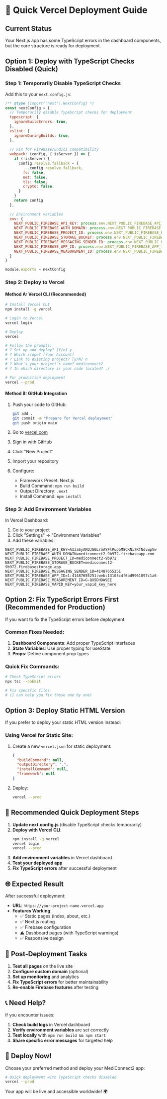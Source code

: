 # 🚀 Quick Vercel Deployment Guide

## Current Status
Your Next.js app has some TypeScript errors in the dashboard components, but the core structure is ready for deployment.

## Option 1: Deploy with TypeScript Checks Disabled (Quick)

### Step 1: Temporarily Disable TypeScript Checks

Add this to your `next.config.js`:

```javascript
/** @type {import('next').NextConfig} */
const nextConfig = {
  // Temporarily disable TypeScript checks for deployment
  typescript: {
    ignoreBuildErrors: true,
  },
  eslint: {
    ignoreDuringBuilds: true,
  },
  
  // Fix for Firebase/undici compatibility
  webpack: (config, { isServer }) => {
    if (!isServer) {
      config.resolve.fallback = {
        ...config.resolve.fallback,
        fs: false,
        net: false,
        tls: false,
        crypto: false,
      }
    }
    return config
  },
  
  // Environment variables
  env: {
    NEXT_PUBLIC_FIREBASE_API_KEY: process.env.NEXT_PUBLIC_FIREBASE_API_KEY,
    NEXT_PUBLIC_FIREBASE_AUTH_DOMAIN: process.env.NEXT_PUBLIC_FIREBASE_AUTH_DOMAIN,
    NEXT_PUBLIC_FIREBASE_PROJECT_ID: process.env.NEXT_PUBLIC_FIREBASE_PROJECT_ID,
    NEXT_PUBLIC_FIREBASE_STORAGE_BUCKET: process.env.NEXT_PUBLIC_FIREBASE_STORAGE_BUCKET,
    NEXT_PUBLIC_FIREBASE_MESSAGING_SENDER_ID: process.env.NEXT_PUBLIC_FIREBASE_MESSAGING_SENDER_ID,
    NEXT_PUBLIC_FIREBASE_APP_ID: process.env.NEXT_PUBLIC_FIREBASE_APP_ID,
    NEXT_PUBLIC_FIREBASE_MEASUREMENT_ID: process.env.NEXT_PUBLIC_FIREBASE_MEASUREMENT_ID,
  }
}

module.exports = nextConfig
```

### Step 2: Deploy to Vercel

#### Method A: Vercel CLI (Recommended)

```bash
# Install Vercel CLI
npm install -g vercel

# Login to Vercel
vercel login

# Deploy
vercel

# Follow the prompts:
# ? Set up and deploy? [Y/n] y
# ? Which scope? [Your Account]
# ? Link to existing project? [y/N] n
# ? What's your project's name? mediconnect2
# ? In which directory is your code located? ./

# For production deployment
vercel --prod
```

#### Method B: GitHub Integration

1. Push your code to GitHub:
   ```bash
   git add .
   git commit -m "Prepare for Vercel deployment"
   git push origin main
   ```

2. Go to [vercel.com](https://vercel.com)
3. Sign in with GitHub
4. Click "New Project"
5. Import your repository
6. Configure:
   - Framework Preset: Next.js
   - Build Command: `npm run build`
   - Output Directory: `.next`
   - Install Command: `npm install`

### Step 3: Add Environment Variables

In Vercel Dashboard:
1. Go to your project
2. Click "Settings" → "Environment Variables"
3. Add these variables:

```
NEXT_PUBLIC_FIREBASE_API_KEY=AIzaSyAKQJGGLrmAYFlPupbM8CKNi7KfNdvwpVw
NEXT_PUBLIC_FIREBASE_AUTH_DOMAIN=mediconnect2-9b972.firebaseapp.com
NEXT_PUBLIC_FIREBASE_PROJECT_ID=mediconnect2-9b972
NEXT_PUBLIC_FIREBASE_STORAGE_BUCKET=mediconnect2-9b972.firebasestorage.app
NEXT_PUBLIC_FIREBASE_MESSAGING_SENDER_ID=41487655251
NEXT_PUBLIC_FIREBASE_APP_ID=1:41487655251:web:13103c4f6bd9961097c1a6
NEXT_PUBLIC_FIREBASE_MEASUREMENT_ID=G-QX5DHDW9EE
NEXT_PUBLIC_FIREBASE_VAPID_KEY=your_vapid_key_here
```

## Option 2: Fix TypeScript Errors First (Recommended for Production)

If you want to fix the TypeScript errors before deployment:

### Common Fixes Needed:

1. **Dashboard Components**: Add proper TypeScript interfaces
2. **State Variables**: Use proper typing for useState
3. **Props**: Define component prop types

### Quick Fix Commands:

```bash
# Check TypeScript errors
npx tsc --noEmit

# Fix specific files
# (I can help you fix these one by one)
```

## Option 3: Deploy Static HTML Version

If you prefer to deploy your static HTML version instead:

### Using Vercel for Static Site:

1. Create a new `vercel.json` for static deployment:
   ```json
   {
     "buildCommand": null,
     "outputDirectory": ".",
     "installCommand": null,
     "framework": null
   }
   ```

2. Deploy:
   ```bash
   vercel --prod
   ```

## 🎯 Recommended Quick Deployment Steps

1. **Update next.config.js** (disable TypeScript checks temporarily)
2. **Deploy with Vercel CLI**:
   ```bash
   npm install -g vercel
   vercel login
   vercel --prod
   ```
3. **Add environment variables** in Vercel dashboard
4. **Test your deployed app**
5. **Fix TypeScript errors** after successful deployment

## 🌐 Expected Result

After successful deployment:
- **URL**: `https://your-project-name.vercel.app`
- **Features Working**:
  - ✅ Static pages (index, about, etc.)
  - ✅ Next.js routing
  - ✅ Firebase configuration
  - ⚠️ Dashboard pages (with TypeScript warnings)
  - ✅ Responsive design

## 🔧 Post-Deployment Tasks

1. **Test all pages** on the live site
2. **Configure custom domain** (optional)
3. **Set up monitoring** and analytics
4. **Fix TypeScript errors** for better maintainability
5. **Re-enable Firebase features** after testing

## 📞 Need Help?

If you encounter issues:

1. **Check build logs** in Vercel dashboard
2. **Verify environment variables** are set correctly
3. **Test locally** with `npm run build && npm start`
4. **Share specific error messages** for targeted help

## 🚀 Deploy Now!

Choose your preferred method and deploy your MediConnect2 app:

```bash
# Quick deployment with TypeScript checks disabled
vercel --prod
```

Your app will be live and accessible worldwide! 🌍
